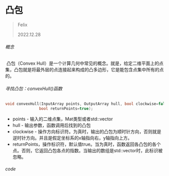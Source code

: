 # 凸包

> Felix
>
> 2022.12.28



###### 概念

​	凸包（Convex Hull）是一个计算几何中常见的概念。就是，给定二维平面上的点集，凸包就是将最外层的点连接起来构成的凸多边形，它是能包含点集中所有的点的。



###### 寻找凸包：convexHull()函数

```c++
void convexHull(InputArray points, OutputArray hull, bool clockwise=false, 
               bool returnPoints=true);
```

- points - 输入的二维点集，Mat类型或者std::vector
- hull - 输出参数，函数调用后找到的凸包
- clockwise - 操作方向标识符。为真时，输出的凸包为顺时针方向，否则就是逆时针方向。并且是假定坐标系的x轴指向右，y轴指向上方。
- returnPoints，操作标识符，默认值true。当为真时，函数返回各凸包的各个点。否则，它返回凸包各点的指数。当输出的数组是std::vector时，此标识被忽略。



###### code

```c++

```

